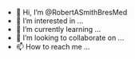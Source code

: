 - 👋 Hi, I’m @RobertASmithBresMed
- 👀 I’m interested in ...
- 🌱 I’m currently learning ...
- 💞️ I’m looking to collaborate on ...
- 📫 How to reach me ...

<!---
RobertASmithBresMed/RobertASmithBresMed is a ✨ special ✨ repository because its `README.md` (this file) appears on your GitHub profile.
You can click the Preview link to take a look at your changes.
--->
